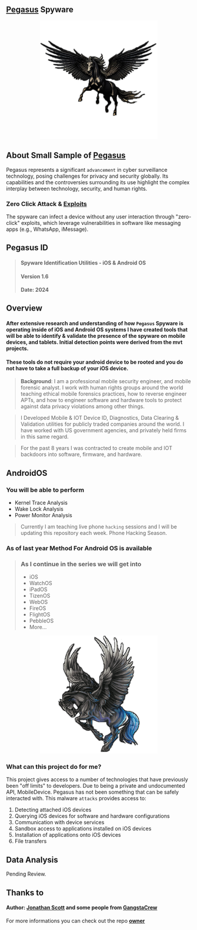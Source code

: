 ## [Pegasus](https://github.com/pxcs/pegasus_spyware_1.6/) Spyware

<a href="https://github.com/pxcs/BlackMarlinExec/"><p align="center">
<img width="320" height="320" src="/init/pegasus.png">
</p></a>

## About Small Sample of [Pegasus](https://github.com/pxcs/pegasus_spyware_1.6/)
Pegasus represents a significant `advancement` in cyber surveillance technology, posing challenges for privacy and security globally. Its capabilities and the controversies surrounding its use highlight the complex interplay between technology, security, and human rights.
### Zero Click Attack & [Exploits](https://www.kaspersky.com/resource-center/definitions/what-is-zero-click-malware)
The spyware can infect a device without any user interaction through "zero-click" exploits, which leverage vulnerabilities in software like messaging apps (e.g., WhatsApp, iMessage).

## Pegasus ID
>#### Spyware Identification Utilities - iOS & Android OS
>#### Version 1.6
>#### Date: 2024
## Overview
#### After extensive research and understanding of how `Pegasus` Spyware is operating inside of iOS and Android OS systems I have created tools that will be able to identify & validate the presence of the spyware on mobile devices, and tablets. Initial detection points were derived from the mvt projects.

#### These tools do not require your android device to be rooted and you do not have to take a full backup of your iOS device.

>**Background**: I am a professional mobile security engineer, and mobile forensic analyst. I work with human rights groups around the world teaching ethical mobile forensics practices, how to reverse engineer APTs, and how to engineer software and hardware tools to protect against data privacy violations among other things. 

>I Developed Mobile & IOT Device ID, Diagnostics, Data Clearing & Validation utilities for publicly traded companies around the world. I have worked with US government agencies, and privately held firms in this same regard. 

>For the past 8 years I was contracted to create mobile and IOT backdoors into software, firmware, and hardware.

## AndroidOS 
### You will be able to perform 
- Kernel Trace Analysis 
- Wake Lock Analysis 
- Power Monitor Analysis
 
> Currently I am teaching live phone `hacking` sessions and I will be updating this repository each week. 
> Phone Hacking Season.

### As of last year Method For Android OS is available

>  ### As I continue in the series we will get into 
> - iOS
> - WatchOS
> - iPadOS 
> - TizenOS
> - WebOS
> - FireOS
> - FlightOS
> - PebbleOS
> - More...

<a href="https://github.com/pxcs/BlackMarlinExec/"><p align="center">
<img width="320" height="320" src="/init/pegasus_2.png">
</p></a>

### What can this project do for me?
This project gives access to a number of technologies that have previously been "off limits" to developers. Due to being a private and undocumented API, MobileDevice. Pegasus has not been something that can be safely interacted with. This malware `attacks` provides access to:

1. Detecting attached iOS devices
2. Querying iOS devices for software and hardware configurations
3. Communication with device services
4. Sandbox access to applications installed on iOS devices
5. Installation of applications onto iOS devices
6. File transfers
 
## Data Analysis 

Pending Review.

## Thanks to
#### Author: [Jonathan Scott](https://github.com/jonathandata1/) and some people from [GangstaCrew](https://github.com/GangstaCrew)
For more informations you can check out the repo [**owner**](https://github.com/jonathandata1/)
